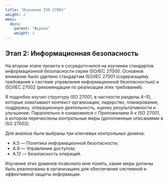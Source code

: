 ```yaml
---
title: "Изучение ISO 27001"
weight: 2
menu:
  docs:
    parent: "Журнал"
    weight: 2
---
```


## Этап 2: Информационная безопасность

На втором этапе проекта я сосредоточился на изучении стандартов информационной безопасности серии ISO/IEC 27000. Основное внимание было уделено стандартам ISO/IEC 27001 (содержащему требования к системе управления информационной безопасностью) и ISO/IEC 27002 (рекомендации по реализации этих требований).

Я подробно изучил структуру ISO 27001, в частности разделы 4–10, которые охватывают контекст организации, лидерство, планирование, поддержку, операционную деятельность, оценку результативности и улучшение. Параллельно я ознакомился с Приложением А к ISO 27001, в котором перечислены контрольные меры (дополненные описаниями в ISO 27002).

Для анализа были выбраны три ключевых контрольных домена:
- A.5 — Политика информационной безопасности;
- A.9 — Управление доступом;
- A.12 — Безопасность операций.

Изучение этих доменов позволило мне понять, какие меры должны быть реализованы в организациях для обеспечения системной и эффективной защиты информации.